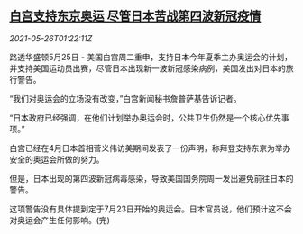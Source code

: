 <!--1621992662000-->
[白宫支持东京奥运 尽管日本苦战第四波新冠疫情](https://cn.reuters.com/article/white-house-olympics-0525-tues-idCNKCS2D703I)
------

<div><i>2021-05-26T01:22:11Z</i></div><p>路透华盛顿5月25日 - 美国白宫周二重申，支持日本今年夏季主办奥运会的计划，并支持美国运动员出赛，尽管日本出现新一波新冠感染病例，美国发出对日本的旅行警告。</p><p>“我们对奥运会的立场没有改变，”白宫新闻秘书詹普萨基告诉记者。</p><p>“日本政府已经强调，在他们计划举办奥运会时，公共卫生仍然是一个核心优先事项。”</p><p>白宫已经在4月日本首相菅义伟访美期间发表了一份声明，称拜登支持东京为举办安全的奥运会所做的努力。</p><p>但是，日本出现的第四波新冠病毒感染，导致美国国务院周一发出避免前往日本的警告。</p><p>这项警告没有具体提到定于7月23日开始的奥运会。日本官员说，他们预计这不会对奥运会产生任何影响。(完)</p>
